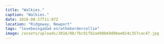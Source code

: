 ```yaml
---
title: "Walkies."
caption: "Walkies."
date: 2016-08-27T11:07Z
location: "Ridgeway, Newport"
tags: "lovebeingadad esrathebordercollie"
image: /assets/uploads/2016/08/7bc91fb2a498b69d80ae024c357cac47.jpg
---
```

